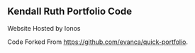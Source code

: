 ## Kendall Ruth Portfolio Code

Website Hosted by Ionos

Code Forked From https://github.com/evanca/quick-portfolio.
